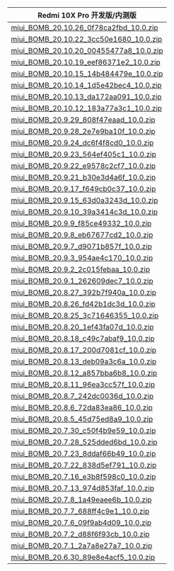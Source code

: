 | Redmi 10X Pro  开发版/内测版    |
| ---- |
| [miui_BOMB_20.10.26_0f78ca2fbd_10.0.zip](https://hugeota.d.miui.com/20.10.26/miui_BOMB_20.10.26_0f78ca2fbd_10.0.zip)    |
| [miui_BOMB_20.10.22_3cc50e1680_10.0.zip](https://hugeota.d.miui.com/20.10.22/miui_BOMB_20.10.22_3cc50e1680_10.0.zip)    |
| [miui_BOMB_20.10.20_00455477a8_10.0.zip](https://hugeota.d.miui.com/20.10.20/miui_BOMB_20.10.20_00455477a8_10.0.zip)    |
| [miui_BOMB_20.10.19_eef86371e2_10.0.zip](https://hugeota.d.miui.com/20.10.19/miui_BOMB_20.10.19_eef86371e2_10.0.zip)    |
| [miui_BOMB_20.10.15_14b484479e_10.0.zip](https://hugeota.d.miui.com/20.10.15/miui_BOMB_20.10.15_14b484479e_10.0.zip)    |
| [miui_BOMB_20.10.14_1d5e42bec4_10.0.zip](https://hugeota.d.miui.com/20.10.14/miui_BOMB_20.10.14_1d5e42bec4_10.0.zip)    |
| [miui_BOMB_20.10.13_da172aa091_10.0.zip](https://hugeota.d.miui.com/20.10.13/miui_BOMB_20.10.13_da172aa091_10.0.zip)    |
| [miui_BOMB_20.10.12_183a77a3c1_10.0.zip](https://hugeota.d.miui.com/20.10.12/miui_BOMB_20.10.12_183a77a3c1_10.0.zip)    |
| [miui_BOMB_20.9.29_808f47eaad_10.0.zip](https://hugeota.d.miui.com/20.9.29/miui_BOMB_20.9.29_808f47eaad_10.0.zip)    |
| [miui_BOMB_20.9.28_2e7e9ba10f_10.0.zip](https://hugeota.d.miui.com/20.9.28/miui_BOMB_20.9.28_2e7e9ba10f_10.0.zip)    |
| [miui_BOMB_20.9.24_dc6f4f8cd0_10.0.zip](https://hugeota.d.miui.com/20.9.24/miui_BOMB_20.9.24_dc6f4f8cd0_10.0.zip)    |
| [miui_BOMB_20.9.23_564ef405c1_10.0.zip](https://hugeota.d.miui.com/20.9.23/miui_BOMB_20.9.23_564ef405c1_10.0.zip)    |
| [miui_BOMB_20.9.22_e9578c2cf7_10.0.zip](https://hugeota.d.miui.com/20.9.22/miui_BOMB_20.9.22_e9578c2cf7_10.0.zip)    |
| [miui_BOMB_20.9.21_b30e3d4a6f_10.0.zip](https://hugeota.d.miui.com/20.9.21/miui_BOMB_20.9.21_b30e3d4a6f_10.0.zip)    |
| [miui_BOMB_20.9.17_f649cb0c37_10.0.zip](https://hugeota.d.miui.com/20.9.17/miui_BOMB_20.9.17_f649cb0c37_10.0.zip)    |
| [miui_BOMB_20.9.15_63d0a3243d_10.0.zip](https://hugeota.d.miui.com/20.9.15/miui_BOMB_20.9.15_63d0a3243d_10.0.zip)    |
| [miui_BOMB_20.9.10_39a3414c3d_10.0.zip](https://hugeota.d.miui.com/20.9.10/miui_BOMB_20.9.10_39a3414c3d_10.0.zip)    |
| [miui_BOMB_20.9.9_f85ce49332_10.0.zip](https://hugeota.d.miui.com/20.9.9/miui_BOMB_20.9.9_f85ce49332_10.0.zip)    |
| [miui_BOMB_20.9.8_eb67677cd2_10.0.zip](https://hugeota.d.miui.com/20.9.8/miui_BOMB_20.9.8_eb67677cd2_10.0.zip)    |
| [miui_BOMB_20.9.7_d9071b857f_10.0.zip](https://hugeota.d.miui.com/20.9.7/miui_BOMB_20.9.7_d9071b857f_10.0.zip)    |
| [miui_BOMB_20.9.3_954ae4c170_10.0.zip](https://hugeota.d.miui.com/20.9.3/miui_BOMB_20.9.3_954ae4c170_10.0.zip)    |
| [miui_BOMB_20.9.2_2c015febaa_10.0.zip](https://hugeota.d.miui.com/20.9.2/miui_BOMB_20.9.2_2c015febaa_10.0.zip)    |
| [miui_BOMB_20.9.1_262609dec7_10.0.zip](https://hugeota.d.miui.com/20.9.1/miui_BOMB_20.9.1_262609dec7_10.0.zip)    |
| [miui_BOMB_20.8.27_392b7f940a_10.0.zip](https://hugeota.d.miui.com/20.8.27/miui_BOMB_20.8.27_392b7f940a_10.0.zip)    |
| [miui_BOMB_20.8.26_fd42b1dc3d_10.0.zip](https://hugeota.d.miui.com/20.8.26/miui_BOMB_20.8.26_fd42b1dc3d_10.0.zip)    |
| [miui_BOMB_20.8.25_3c71646355_10.0.zip](https://hugeota.d.miui.com/20.8.25/miui_BOMB_20.8.25_3c71646355_10.0.zip)    |
| [miui_BOMB_20.8.20_1ef43fa07d_10.0.zip](https://hugeota.d.miui.com/20.8.20/miui_BOMB_20.8.20_1ef43fa07d_10.0.zip)    |
| [miui_BOMB_20.8.18_c49c7abaf9_10.0.zip](https://hugeota.d.miui.com/20.8.18/miui_BOMB_20.8.18_c49c7abaf9_10.0.zip)    |
| [miui_BOMB_20.8.17_200d7081cf_10.0.zip](https://hugeota.d.miui.com/20.8.17/miui_BOMB_20.8.17_200d7081cf_10.0.zip)    |
| [miui_BOMB_20.8.13_deb09a3c6a_10.0.zip](https://hugeota.d.miui.com/20.8.13/miui_BOMB_20.8.13_deb09a3c6a_10.0.zip)    |
| [miui_BOMB_20.8.12_a857bba6b8_10.0.zip](https://hugeota.d.miui.com/20.8.12/miui_BOMB_20.8.12_a857bba6b8_10.0.zip)    |
| [miui_BOMB_20.8.11_96ea3cc57f_10.0.zip](https://hugeota.d.miui.com/20.8.11/miui_BOMB_20.8.11_96ea3cc57f_10.0.zip)    |
| [miui_BOMB_20.8.7_242dc0036d_10.0.zip](https://hugeota.d.miui.com/20.8.7/miui_BOMB_20.8.7_242dc0036d_10.0.zip)    |
| [miui_BOMB_20.8.6_72da83ea86_10.0.zip](https://hugeota.d.miui.com/20.8.6/miui_BOMB_20.8.6_72da83ea86_10.0.zip)    |
| [miui_BOMB_20.8.5_45d75ed8a9_10.0.zip](https://hugeota.d.miui.com/20.8.5/miui_BOMB_20.8.5_45d75ed8a9_10.0.zip)    |
| [miui_BOMB_20.7.30_c50f4b9e59_10.0.zip](https://hugeota.d.miui.com/20.7.30/miui_BOMB_20.7.30_c50f4b9e59_10.0.zip)    |
| [miui_BOMB_20.7.28_525dded6bd_10.0.zip](https://hugeota.d.miui.com/20.7.28/miui_BOMB_20.7.28_525dded6bd_10.0.zip)    |
| [miui_BOMB_20.7.23_8ddaf66b49_10.0.zip](https://hugeota.d.miui.com/20.7.23/miui_BOMB_20.7.23_8ddaf66b49_10.0.zip)    |
| [miui_BOMB_20.7.22_838d5ef791_10.0.zip](https://hugeota.d.miui.com/20.7.22/miui_BOMB_20.7.22_838d5ef791_10.0.zip)    |
| [miui_BOMB_20.7.16_e3b8f598c0_10.0.zip](https://hugeota.d.miui.com/20.7.16/miui_BOMB_20.7.16_e3b8f598c0_10.0.zip)    |
| [miui_BOMB_20.7.13_974d853faf_10.0.zip](https://hugeota.d.miui.com/20.7.13/miui_BOMB_20.7.13_974d853faf_10.0.zip)    |
| [miui_BOMB_20.7.8_1a49eaee6b_10.0.zip](https://hugeota.d.miui.com/20.7.8/miui_BOMB_20.7.8_1a49eaee6b_10.0.zip)    |
| [miui_BOMB_20.7.7_688ff4c9e1_10.0.zip](https://hugeota.d.miui.com/20.7.7/miui_BOMB_20.7.7_688ff4c9e1_10.0.zip)    |
| [miui_BOMB_20.7.6_09f9ab4d09_10.0.zip](https://hugeota.d.miui.com/20.7.6/miui_BOMB_20.7.6_09f9ab4d09_10.0.zip)    |
| [miui_BOMB_20.7.2_d88f6f93cb_10.0.zip](https://hugeota.d.miui.com/20.7.2/miui_BOMB_20.7.2_d88f6f93cb_10.0.zip)    |
| [miui_BOMB_20.7.1_2a7a8e27a7_10.0.zip](https://hugeota.d.miui.com/20.7.1/miui_BOMB_20.7.1_2a7a8e27a7_10.0.zip)    |
| [miui_BOMB_20.6.30_89e8e4acf5_10.0.zip](https://hugeota.d.miui.com/20.6.30/miui_BOMB_20.6.30_89e8e4acf5_10.0.zip)    |
